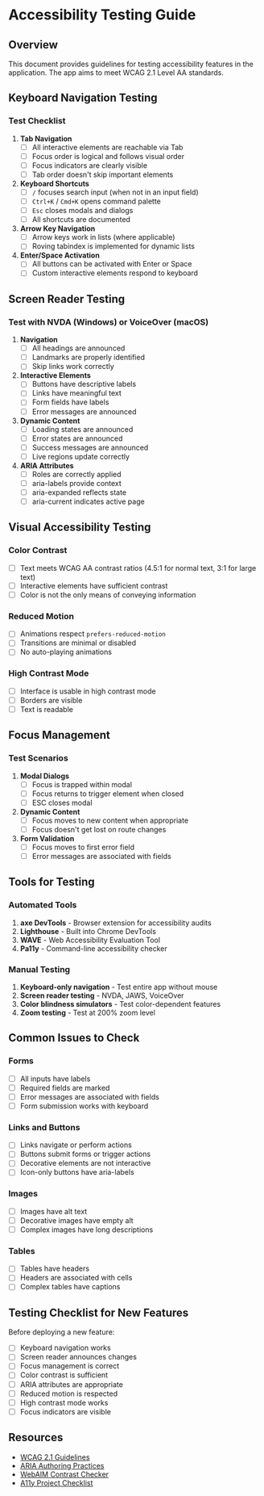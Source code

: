 # Accessibility Testing Guide

## Overview

This document provides guidelines for testing accessibility features in the application. The app aims to meet WCAG 2.1 Level AA standards.

## Keyboard Navigation Testing

### Test Checklist

1. **Tab Navigation**
   - [ ] All interactive elements are reachable via Tab
   - [ ] Focus order is logical and follows visual order
   - [ ] Focus indicators are clearly visible
   - [ ] Tab order doesn't skip important elements

2. **Keyboard Shortcuts**
   - [ ] `/` focuses search input (when not in an input field)
   - [ ] `Ctrl+K` / `Cmd+K` opens command palette
   - [ ] `Esc` closes modals and dialogs
   - [ ] All shortcuts are documented

3. **Arrow Key Navigation**
   - [ ] Arrow keys work in lists (where applicable)
   - [ ] Roving tabindex is implemented for dynamic lists

4. **Enter/Space Activation**
   - [ ] All buttons can be activated with Enter or Space
   - [ ] Custom interactive elements respond to keyboard

## Screen Reader Testing

### Test with NVDA (Windows) or VoiceOver (macOS)

1. **Navigation**
   - [ ] All headings are announced
   - [ ] Landmarks are properly identified
   - [ ] Skip links work correctly

2. **Interactive Elements**
   - [ ] Buttons have descriptive labels
   - [ ] Links have meaningful text
   - [ ] Form fields have labels
   - [ ] Error messages are announced

3. **Dynamic Content**
   - [ ] Loading states are announced
   - [ ] Error states are announced
   - [ ] Success messages are announced
   - [ ] Live regions update correctly

4. **ARIA Attributes**
   - [ ] Roles are correctly applied
   - [ ] aria-labels provide context
   - [ ] aria-expanded reflects state
   - [ ] aria-current indicates active page

## Visual Accessibility Testing

### Color Contrast

- [ ] Text meets WCAG AA contrast ratios (4.5:1 for normal text, 3:1 for large text)
- [ ] Interactive elements have sufficient contrast
- [ ] Color is not the only means of conveying information

### Reduced Motion

- [ ] Animations respect `prefers-reduced-motion`
- [ ] Transitions are minimal or disabled
- [ ] No auto-playing animations

### High Contrast Mode

- [ ] Interface is usable in high contrast mode
- [ ] Borders are visible
- [ ] Text is readable

## Focus Management

### Test Scenarios

1. **Modal Dialogs**
   - [ ] Focus is trapped within modal
   - [ ] Focus returns to trigger element when closed
   - [ ] ESC closes modal

2. **Dynamic Content**
   - [ ] Focus moves to new content when appropriate
   - [ ] Focus doesn't get lost on route changes

3. **Form Validation**
   - [ ] Focus moves to first error field
   - [ ] Error messages are associated with fields

## Tools for Testing

### Automated Tools

1. **axe DevTools** - Browser extension for accessibility audits
2. **Lighthouse** - Built into Chrome DevTools
3. **WAVE** - Web Accessibility Evaluation Tool
4. **Pa11y** - Command-line accessibility checker

### Manual Testing

1. **Keyboard-only navigation** - Test entire app without mouse
2. **Screen reader testing** - NVDA, JAWS, VoiceOver
3. **Color blindness simulators** - Test color-dependent features
4. **Zoom testing** - Test at 200% zoom level

## Common Issues to Check

### Forms

- [ ] All inputs have labels
- [ ] Required fields are marked
- [ ] Error messages are associated with fields
- [ ] Form submission works with keyboard

### Links and Buttons

- [ ] Links navigate or perform actions
- [ ] Buttons submit forms or trigger actions
- [ ] Decorative elements are not interactive
- [ ] Icon-only buttons have aria-labels

### Images

- [ ] Images have alt text
- [ ] Decorative images have empty alt
- [ ] Complex images have long descriptions

### Tables

- [ ] Tables have headers
- [ ] Headers are associated with cells
- [ ] Complex tables have captions

## Testing Checklist for New Features

Before deploying a new feature:

- [ ] Keyboard navigation works
- [ ] Screen reader announces changes
- [ ] Focus management is correct
- [ ] Color contrast is sufficient
- [ ] ARIA attributes are appropriate
- [ ] Reduced motion is respected
- [ ] High contrast mode works
- [ ] Focus indicators are visible

## Resources

- [WCAG 2.1 Guidelines](https://www.w3.org/WAI/WCAG21/quickref/)
- [ARIA Authoring Practices](https://www.w3.org/WAI/ARIA/apg/)
- [WebAIM Contrast Checker](https://webaim.org/resources/contrastchecker/)
- [A11y Project Checklist](https://www.a11yproject.com/checklist/)

